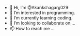 - 👋 Hi, I’m @Akankshagarg029
- 👀 I’m interested in programming.
- 🌱 I’m currently learning coding.
- 💞️ I’m looking to collaborate on ...
- 📫 How to reach me ...

<!---
Akankshagarg029/Akankshagarg029 is a ✨ special ✨ repository because its `README.md` (this file) appears on your GitHub profile.
You can click the Preview link to take a look at your changes.
--->
